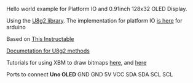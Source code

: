 Hello world example for Platform IO and  0.91inch 128x32 OLED Display. 

Using the [U8g2 library](https://github.com/olikraus/u8g2/wiki/fntlistall). The implementation for platform IO [is here](https://platformio.org/lib/show/942/U8g2) for arduino


Based on [This Instructable](https://www.instructables.com/Tutorial-to-Interface-OLED-091inch-128x32-With-Ard/)


[Documetation for U8g2 methods](https://github.com/olikraus/u8g2/wiki/u8g2reference)  

Tutorials for using XBM to draw bitmaps [here](https://sandhansblog.wordpress.com/2017/04/16/interfacing-displaying-a-custom-graphic-on-an-0-96-i2c-oled/), and [here](https://blog.squix.org/2015/05/esp8266-nodemcu-how-to-create-xbm.html)

Ports to connect
**Uno     OLED**
GND     GND
5V      VCC
SDA     SDA
SCL     SCL

